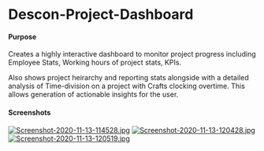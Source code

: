 # Descon-Project-Dashboard

#### Purpose
Creates a highly interactive dashboard to monitor project progress including Employee Stats, Working hours of project stats, KPIs.

Also shows project heirarchy and reporting stats alongside with a detailed analysis of Time-division on a project with Crafts clocking overtime. This allows generation of actionable insights for the user.

#### Screenshots
[![Screenshot-2020-11-13-114528.jpg](https://i.postimg.cc/bw0LFDJZ/Screenshot-2020-11-13-114528.jpg)](https://postimg.cc/bZJQZv1P)
[![Screenshot-2020-11-13-120428.jpg](https://i.postimg.cc/sDC3pqZ3/Screenshot-2020-11-13-120428.jpg)](https://postimg.cc/t7D0br5c)
[![Screenshot-2020-11-13-120519.jpg](https://i.postimg.cc/zG05Yf2f/Screenshot-2020-11-13-120519.jpg)](https://postimg.cc/VJr2jz8y)
